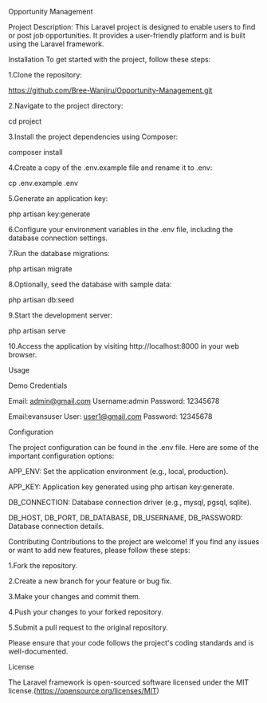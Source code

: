 Opportunity Management

Project Description: 
This Laravel project is designed to enable users to find or post job opportunities. It provides a user-friendly platform and is built using the Laravel framework.

Installation
To get started with the project, follow these steps:

1.Clone the repository:

https://github.com/Bree-Wanjiru/Opportunity-Management.git

2.Navigate to the project directory:

cd project

3.Install the project dependencies using Composer:

composer install

4.Create a copy of the .env.example file and rename it to .env:

cp .env.example .env

5.Generate an application key:

php artisan key:generate

6.Configure your environment variables in the .env file, including the database connection settings.

7.Run the database migrations:

php artisan migrate

8.Optionally, seed the database with sample data:

php artisan db:seed

9.Start the development server:

php artisan serve

10.Access the application by visiting http://localhost:8000 in your web browser.

Usage

Demo Credentials

Email: admin@gmail.com
Username:admin
Password: 12345678

Email:evansuser
User: user1@gmail.com
Password: 12345678

Configuration

The project configuration can be found in the .env file. Here are some of the important configuration options:

APP_ENV: Set the application environment (e.g., local, production).

APP_KEY: Application key generated using php artisan key:generate.

DB_CONNECTION: Database connection driver (e.g., mysql, pgsql, sqlite).

DB_HOST, DB_PORT, DB_DATABASE, DB_USERNAME, DB_PASSWORD: Database connection details.

Contributing
Contributions to the project are welcome! If you find any issues or want to add new features, please follow these steps:

1.Fork the repository.

2.Create a new branch for your feature or bug fix.

3.Make your changes and commit them.

4.Push your changes to your forked repository.

5.Submit a pull request to the original repository.

Please ensure that your code follows the project's coding standards and is well-documented.

License

The Laravel framework is open-sourced software licensed under the MIT license.(https://opensource.org/licenses/MIT)


